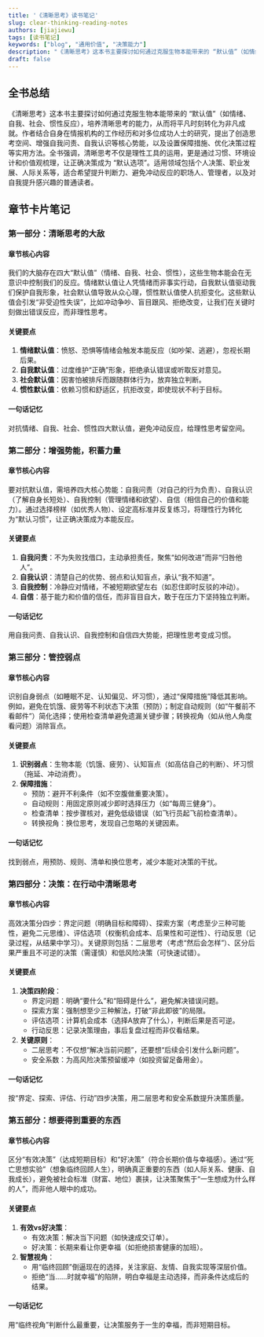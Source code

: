```yaml
---
title: '《清晰思考》读书笔记'
slug: clear-thinking-reading-notes
authors: [jiajiewu]
tags: [读书笔记]
keywords: ["blog", "通用价值", "决策能力"]
description: "《清晰思考》这本书主要探讨如何通过克服生物本能带来的 “默认值”（如情绪、自我、社会、惯性反应），培养清晰思考的能力，从而将平凡时刻转化为非凡成就。作者结合自身在情报机构的工作经历和对多位成功人士的研究，提出了创造思考空间、增强自我问责、自我认识等核心势能，以及设置保障措施、优化决策过程等实用方法。全书强调，清晰思考不仅是理性工具的运用，更是通过习惯、环境设计和价值观梳理，让正确决策成为 “默认选项”。适用领域包括个人决策、职业发展、人际关系等，适合希望提升判断力、避免冲动反应的职场人、管理者，以及对自我提升感兴趣的普通读者。"
draft: false
---
```

## 全书总结
《清晰思考》这本书主要探讨如何通过克服生物本能带来的 “默认值”（如情绪、自我、社会、惯性反应），培养清晰思考的能力，从而将平凡时刻转化为非凡成就。作者结合自身在情报机构的工作经历和对多位成功人士的研究，提出了创造思考空间、增强自我问责、自我认识等核心势能，以及设置保障措施、优化决策过程等实用方法。全书强调，清晰思考不仅是理性工具的运用，更是通过习惯、环境设计和价值观梳理，让正确决策成为 “默认选项”。适用领域包括个人决策、职业发展、人际关系等，适合希望提升判断力、避免冲动反应的职场人、管理者，以及对自我提升感兴趣的普通读者。

<!-- truncate -->


## 章节卡片笔记
### 第一部分：清晰思考的大敌  
#### 章节核心内容  
我们的大脑存在四大“默认值”（情绪、自我、社会、惯性），这些生物本能会在无意识中控制我们的反应。情绪默认值让人凭情绪而非事实行动，自我默认值驱动我们保护自我形象，社会默认值导致从众心理，惯性默认值使人抗拒变化。这些默认值会引发“非受迫性失误”，比如冲动争吵、盲目跟风、拒绝改变，让我们在关键时刻做出错误反应，而非理性思考。  

#### 关键要点  
1. **情绪默认值**：愤怒、恐惧等情绪会触发本能反应（如吵架、逃避），忽视长期后果。  
2. **自我默认值**：过度维护“正确”形象，拒绝承认错误或听取反对意见。  
3. **社会默认值**：因害怕被排斥而跟随群体行为，放弃独立判断。  
4. **惯性默认值**：依赖习惯和舒适区，抗拒改变，即使现状不利于目标。  

#### 一句话记忆  
对抗情绪、自我、社会、惯性四大默认值，避免冲动反应，给理性思考留空间。  


### 第二部分：增强势能，积蓄力量  
#### 章节核心内容  
要对抗默认值，需培养四大核心势能：自我问责（对自己的行为负责）、自我认识（了解自身长短处）、自我控制（管理情绪和欲望）、自信（相信自己的价值和能力）。通过选择榜样（如优秀人物）、设定高标准并反复练习，将理性行为转化为“默认习惯”，让正确决策成为本能反应。  

#### 关键要点  
1. **自我问责**：不为失败找借口，主动承担责任，聚焦“如何改进”而非“归咎他人”。  
2. **自我认识**：清楚自己的优势、弱点和认知盲点，承认“我不知道”。  
3. **自我控制**：冷静应对情绪，不被短期欲望左右（如忍住即时反驳的冲动）。  
4. **自信**：基于能力和价值的信任，而非盲目自大，敢于在压力下坚持独立判断。  

#### 一句话记忆  
用自我问责、自我认识、自我控制和自信四大势能，把理性思考变成习惯。  


### 第三部分：管控弱点  
#### 章节核心内容  
识别自身弱点（如睡眠不足、认知偏见、坏习惯），通过“保障措施”降低其影响。例如，避免在饥饿、疲劳等不利状态下决策（预防）；制定自动规则（如“午餐前不看邮件”）简化选择；使用检查清单避免遗漏关键步骤；转换视角（如从他人角度看问题）消除盲点。  

#### 关键要点  
1. **识别弱点**：生物本能（饥饿、疲劳）、认知盲点（如高估自己的判断）、坏习惯（拖延、冲动消费）。  
2. **保障措施**：  
   - 预防：避开不利条件（如不空腹做重要决策）。  
   - 自动规则：用固定原则减少即时选择压力（如“每周三健身”）。  
   - 检查清单：按步骤核对，避免低级错误（如飞行员起飞前检查清单）。  
   - 转换视角：换位思考，发现自己忽略的关键因素。  

#### 一句话记忆  
找到弱点，用预防、规则、清单和换位思考，减少本能对决策的干扰。  


### 第四部分：决策：在行动中清晰思考  
#### 章节核心内容  
高效决策分四步：界定问题（明确目标和障碍）、探索方案（考虑至少三种可能性，避免二元思维）、评估选项（权衡机会成本、后果性和可逆性）、行动反思（记录过程，从结果中学习）。关键原则包括：二层思考（考虑“然后会怎样”）、区分后果严重且不可逆的决策（需谨慎）和低风险决策（可快速试错）。  

#### 关键要点  
1. **决策四阶段**：  
   - 界定问题：明确“要什么”和“阻碍是什么”，避免解决错误问题。  
   - 探索方案：强制想至少三种解法，打破“非此即彼”的局限。  
   - 评估选项：计算机会成本（选择A放弃了什么），判断后果是否可逆。  
   - 行动反思：记录决策理由，事后复盘过程而非仅看结果。  
2. **关键原则**：  
   - 二层思考：不仅想“解决当前问题”，还要想“后续会引发什么新问题”。  
   - 安全系数：为高风险决策预留缓冲（如投资留足备用金）。  

#### 一句话记忆  
按“界定、探索、评估、行动”四步决策，用二层思考和安全系数提升决策质量。  


### 第五部分：想要得到重要的东西  
#### 章节核心内容  
区分“有效决策”（达成短期目标）和“好决策”（符合长期价值与幸福感）。通过“死亡思想实验”（想象临终回顾人生），明确真正重要的东西（如人际关系、健康、自我成长），避免被社会标准（财富、地位）裹挟，让决策聚焦于“一生想成为什么样的人”，而非他人眼中的成功。  

#### 关键要点  
1. **有效vs好决策**：  
   - 有效决策：解决当下问题（如快速成交订单）。  
   - 好决策：长期来看让你更幸福（如拒绝损害健康的加班）。  
2. **智慧视角**：  
   - 用“临终回顾”倒逼现在的选择，关注家庭、友情、自我实现等深层价值。  
   - 拒绝“当……时就幸福”的陷阱，明白幸福是主动选择，而非条件达成后的结果。  

#### 一句话记忆  
用“临终视角”判断什么最重要，让决策服务于一生的幸福，而非短期目标。